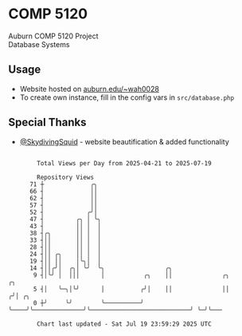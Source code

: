 # COMP 5120
Auburn COMP 5120 Project  
Database Systems

## Usage
- Website hosted on [auburn.edu/~wah0028](https://webhome.auburn.edu/~wah0028/)
- To create own instance, fill in the config vars in `src/database.php`

## Special Thanks
- [@SkydivingSquid](https://github.com/SkydivingSquid) - website beautification & added functionality

```

        Total Views per Day from 2025-04-21 to 2025-07-19

        Repository Views
      71 ┼             ╭╮
      66 ┤             ││
      62 ┤             ││
      57 ┤             ││
      52 ┤            ╭╯│
      47 ┤         ╭╮ │ ╰╮
      43 ┤         ││ │  │
      38 ┤╭╮       ││ │  │
      33 ┤││       ││ │  │
      28 ┤││       ││ │  │
      24 ┤││ ╭╮    ││ │  │
      19 ┤││ ││    │╰╮│  │
      14 ┤││╭╯│  ╭╮│ ╰╯  ╰╮                 ╭╮
       9 ┤│╰╯ │  │││      │           ╭╮    ││              ╭╮                             ╭╮
       5 ┤│   ╰─╮│╰╯      │          ╭╯│    ││              ││                            ╭╯│ ╭╮
       0 ┼╯     ╰╯        ╰──────────╯ ╰────╯╰──────────────╯╰────────────────────────────╯ ╰─╯╰───

        Chart last updated - Sat Jul 19 23:59:29 2025 UTC
        
```
